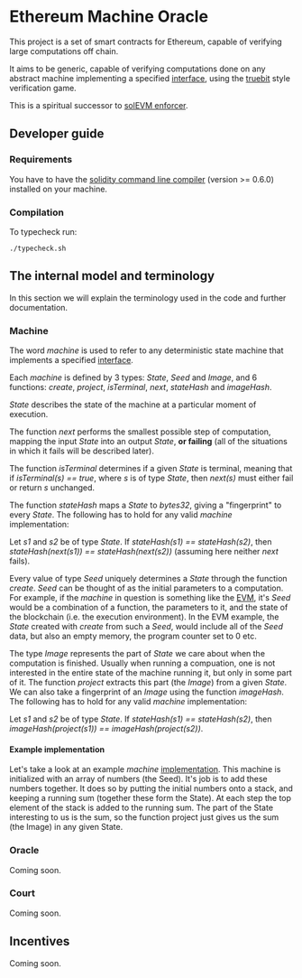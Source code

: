 # Ethereum Machine Oracle

This project is a set of smart contracts for Ethereum, capable of verifying large computations off chain.

It aims to be generic, capable of verifying computations done on any abstract machine implementing a specified [interface](./src/Machine.template.sol), using the [truebit](https://people.cs.uchicago.edu/~teutsch/papers/truebit.pdf) style verification game. 

This is a spiritual successor to [solEVM enforcer](https://github.com/leapdao/solEVM-enforcer).

## Developer guide

### Requirements

You have to have the [solidity command line compiler](https://solidity.readthedocs.io/en/v0.6.2/installing-solidity.html#binary-packages) (version >= 0.6.0) installed on your machine.

### Compilation

To typecheck run:

```./typecheck.sh```

## The internal model and terminology

In this section we will explain the terminology used in the code and further documentation. 

### Machine

The word _machine_ is used to refer to any deterministic state machine that implements a specified [interface](./src/Machine.template.sol).

Each _machine_ is defined by 3 types: _State_, _Seed_ and _Image_, and 6 functions: _create_, _project_, _isTerminal_, _next_, _stateHash_ and _imageHash_.

_State_ describes the state of the machine at a particular moment of execution.

The function _next_ performs the smallest possible step of computation, mapping the input _State_ into an output _State_, **or failing** (all of the situations in which it fails will be described later).

The function _isTerminal_ determines if a given _State_ is terminal, meaning that if _isTerminal(s) == true_, where _s_ is of type _State_, then _next(s)_ must either fail or return _s_ unchanged. 

The function _stateHash_ maps a _State_ to _bytes32_, giving a "fingerprint" to every _State_. The following has to hold for any valid _machine_ implementation: 

Let _s1_ and _s2_ be of type _State_. If _stateHash(s1) == stateHash(s2)_, then _stateHash(next(s1)) == stateHash(next(s2))_ (assuming here neither _next_ fails).

Every value of type _Seed_ uniquely determines a _State_ through the function _create_. _Seed_ can be thought of as the initial parameters to a computation. For example, if the _machine_ in question is something like the [EVM](https://ethereum.github.io/yellowpaper/paper.pdf), it's _Seed_ would be a combination of a function, the parameters to it, and the state of the blockchain (i.e. the execution environment). In the EVM example, the _State_ created with _create_ from such a _Seed_, would include all of the _Seed_ data, but also an empty memory, the program counter set to 0 etc.

The type _Image_ represents the part of _State_ we care about when the computation is finished. Usually when running a compuation, one is not interested in the entire state of the machine running it, but only in some part of it. The function _project_ extracts this part (the _Image_) from a given _State_. We can also take a fingerprint of an _Image_ using the function _imageHash_. The following has to hold for any valid _machine_ implementation:

Let _s1_ and _s2_ be of type _State_. If _stateHash(s1) == stateHash(s2)_, then _imageHash(project(s1)) == imageHash(project(s2))_.

#### Example implementation

Let's take a look at an example _machine_ [implementation](./src/ExampleMachine.sol). This machine is initialized with an array of numbers (the Seed). It's job is to add these numbers together. It does so by putting the initial numbers onto a stack, and keeping a running sum (together these form the State). At each step the top element of the stack is added to the running sum. The part of the State interesting to us is the sum, so the function project just gives us the sum (the Image) in any given State.

### Oracle

Coming soon.

### Court

Coming soon.

## Incentives

Coming soon.
